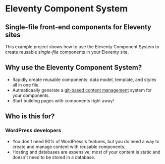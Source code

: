 # Eleventy Component System

## Single-file front-end components for Eleventy sites

This example project shows how to use the Eleventy Component System to create reusable *single-file* components in your Eleventy site.

## Why use the Eleventy Component System?

* Rapidly create reusable components: data model, template, and styles all in one file.
* Autmaticaally generate a [git-based content management](https://decapcms.org) system for your components.
* Start building pages with components right away!

## Who is this for?

### WordPress developers

* You don't need 90% of WordPress's features, but you do need a way to create and manage content with reusable components.
* Hosting and databases are expensive; most of your content is static and doesn't need to be stored in a database.
